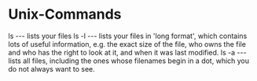# Unix-Commands

ls --- lists your files
ls -l --- lists your files in 'long format', which contains lots of useful information, e.g. the exact size of the file, who owns the file and who has the right to look at it, and when it was last modified.
ls -a --- lists all files, including the ones whose filenames begin in a dot, which you do not always want to see. 
